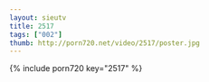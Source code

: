 ```yaml
--- 
layout: sieutv
title: 2517
tags: ["002"]
thumb: http://porn720.net/video/2517/poster.jpg
---
```

{% include porn720 key="2517" %} 
